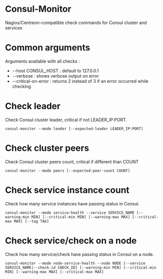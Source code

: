 # Consul-Monitor

Nagios/Centreon-compatible check commands for Consul cluster and services


# Common arguments

Arguments available with all checks :

* --host CONSUL_HOST : default to 127.0.0.1
* --verbose : shows verbose output on error
* --critical-on-error : returns 2 instead of 3 if an error occurred while checking

# Check leader

Check Consul cluster leader, critical if not LEADER_IP:PORT.

```shell
consul-monitor --mode leader [--expected-leader LEADER_IP:PORT]
```

# Check cluster peers

Check Consul cluster peers count, critical if different than COUNT

```shell
consul-monitor --mode peers [--expected-peer-count COUNT]
```

# Check service instance count

Check how many service instances have passing status in Consul.

```shell
consul-monitor --mode service-health --service SERVICE_NAME [--warning-min MIN] [--critical-min MIN] [--warning-max MAX] [--critical-max MAX] [--tag TAG]
```

# Check service/check on a node

Check how many service/check have passing status in Consul on a node.

```shell
consul-monitor --mode node-service-health --node NODE [--service SERVICE_NAME|--check-id CHECK_ID] [--warning-min MIN] [--critical-min MIN] [--warning-max MAX] [--critical-max MAX]
```
